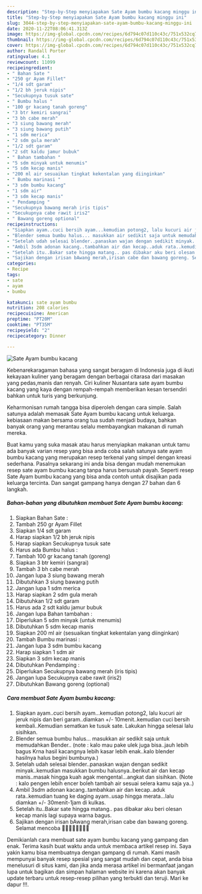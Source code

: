 ```yaml
---
description: "Step-by-Step menyiapakan Sate Ayam bumbu kacang minggu ini"
title: "Step-by-Step menyiapakan Sate Ayam bumbu kacang minggu ini"
slug: 3044-step-by-step-menyiapakan-sate-ayam-bumbu-kacang-minggu-ini
date: 2020-11-22T08:06:41.313Z
image: https://img-global.cpcdn.com/recipes/6d794c07d110c43c/751x532cq70/sate-ayam-bumbu-kacang-foto-resep-utama.jpg
thumbnail: https://img-global.cpcdn.com/recipes/6d794c07d110c43c/751x532cq70/sate-ayam-bumbu-kacang-foto-resep-utama.jpg
cover: https://img-global.cpcdn.com/recipes/6d794c07d110c43c/751x532cq70/sate-ayam-bumbu-kacang-foto-resep-utama.jpg
author: Randall Porter
ratingvalue: 4.1
reviewcount: 11099
recipeingredient:
- " Bahan Sate "
- "250 gr Ayam Fillet"
- "1/4 sdt garam"
- "1/2 bh jeruk nipis"
- "Secukupnya tusuk sate"
- " Bumbu halus "
- "100 gr kacang tanah goreng"
- "3 btr kemiri sangrai"
- "3 bh cabe merah"
- "3 siung bawang merah"
- "3 siung bawang putih"
- "1 sdm merica"
- "2 sdm gula merah"
- "1/2 sdt garam"
- "2 sdt kaldu jamur bubuk"
- " Bahan tambahan "
- "5 sdm minyak untuk menumis"
- "5 sdm kecap manis"
- "200 ml air sesuaikan tingkat kekentalan yang diinginkan"
- " Bumbu marinasi "
- "3 sdm bumbu kacang"
- "1 sdm air"
- "3 sdm kecap manis"
- " Pendamping "
- "Secukupnya bawang merah iris tipis"
- "Secukupnya cabe rawit iris2"
- " Bawang goreng optional"
recipeinstructions:
- "Siapkan ayam..cuci bersih ayam...kemudian potong2, lalu kucuri air jeruk nipis dan beri garam..diamkan +/- 10menit..kemudian cuci bersih kembali..Kemudian sematkan ke tusuk sate. Lakukan hingga selesai lalu sisihkan."
- "Blender semua bumbu halus... masukkan air sedikit saja untuk memudahkan Bender.. (note : kalo mau pake ulek juga bisa..jauh lebih bagus Krna hasil kacangnya lebih kasar lebih enak..kalo blender hasilnya halus begini bumbunya.)"
- "Setelah udah selesai blender..panaskan wajan dengan sedikit minyak..kemudian masukkan bumbu halusnya..berikut air dan kecap manis..masak hingga kuah agak mengental...angkat dan sisihkan. (Note : kalo pengen lebih encer boleh tambah air sesuai selera kamu saja ya..)"
- "Ambil 3sdm adonan kacang..tambahkan air dan kecap..aduk rata..kemudian tuang ke daging ayam..usap hingga merata...lalu diamkan +/- 30menit-1jam di kulkas."
- "Setelah itu..Bakar sate hingga matang.. pas dibakar aku beri olesan kecap manis lagi supaya warna bagus."
- "Sajikan dengan irisan bAwang merah,irisan cabe dan bawang goreng. Selamat mencoba 🙏🙏🤗🤗🥰🥰💪💪"
categories:
- Recipe
tags:
- sate
- ayam
- bumbu

katakunci: sate ayam bumbu 
nutrition: 208 calories
recipecuisine: American
preptime: "PT20M"
cooktime: "PT35M"
recipeyield: "2"
recipecategory: Dinner

---
```



![Sate Ayam bumbu kacang](https://img-global.cpcdn.com/recipes/6d794c07d110c43c/751x532cq70/sate-ayam-bumbu-kacang-foto-resep-utama.jpg)

Kebenarekaragaman bahasa yang sangat beragam di Indonesia juga di ikuti kekayaan kuliner yang beragam dengan berbagai citarasa dari masakan yang pedas,manis dan renyah. Ciri kuliner Nusantara sate ayam bumbu kacang yang kaya dengan rempah-rempah memberikan kesan tersendiri bahkan untuk turis yang berkunjung.




Keharmonisan rumah tangga bisa diperoleh dengan cara simple. Salah satunya adalah memasak Sate Ayam bumbu kacang untuk keluarga. kebiasaan makan bersama orang tua sudah menjadi budaya, bahkan banyak orang yang merantau selalu membayangkan makanan di rumah mereka.

Buat kamu yang suka masak atau harus menyiapkan makanan untuk tamu ada banyak varian resep yang bisa anda coba salah satunya sate ayam bumbu kacang yang merupakan resep terkenal yang simpel dengan kreasi sederhana. Pasalnya sekarang ini anda bisa dengan mudah menemukan resep sate ayam bumbu kacang tanpa harus bersusah payah.
Seperti resep Sate Ayam bumbu kacang yang bisa anda contoh untuk disajikan pada keluarga tercinta. Dan sangat gampang hanya dengan 27 bahan dan 6 langkah.


<!--inarticleads1-->

##### Bahan-bahan yang dibutuhkan membuat Sate Ayam bumbu kacang:

1. Siapkan  Bahan Sate :
1. Tambah 250 gr Ayam Fillet
1. Siapkan 1/4 sdt garam
1. Harap siapkan 1/2 bh jeruk nipis
1. Harap siapkan Secukupnya tusuk sate
1. Harus ada  Bumbu halus :
1. Tambah 100 gr kacang tanah (goreng)
1. Siapkan 3 btr kemiri (sangrai)
1. Tambah 3 bh cabe merah
1. Jangan lupa 3 siung bawang merah
1. Dibutuhkan 3 siung bawang putih
1. Jangan lupa 1 sdm merica
1. Harap siapkan 2 sdm gula merah
1. Dibutuhkan 1/2 sdt garam
1. Harus ada 2 sdt kaldu jamur bubuk
1. Jangan lupa  Bahan tambahan :
1. Diperlukan 5 sdm minyak (untuk menumis)
1. Dibutuhkan 5 sdm kecap manis
1. Siapkan 200 ml air (sesuaikan tingkat kekentalan yang diinginkan)
1. Tambah  Bumbu marinasi :
1. Jangan lupa 3 sdm bumbu kacang
1. Harap siapkan 1 sdm air
1. Siapkan 3 sdm kecap manis
1. Dibutuhkan  Pendamping :
1. Diperlukan Secukupnya bawang merah (iris tipis)
1. Jangan lupa Secukupnya cabe rawit (iris2)
1. Dibutuhkan  Bawang goreng (optional)




<!--inarticleads2-->

##### Cara membuat  Sate Ayam bumbu kacang:

1. Siapkan ayam..cuci bersih ayam...kemudian potong2, lalu kucuri air jeruk nipis dan beri garam..diamkan +/- 10menit..kemudian cuci bersih kembali..Kemudian sematkan ke tusuk sate. Lakukan hingga selesai lalu sisihkan.
1. Blender semua bumbu halus... masukkan air sedikit saja untuk memudahkan Bender.. (note : kalo mau pake ulek juga bisa..jauh lebih bagus Krna hasil kacangnya lebih kasar lebih enak..kalo blender hasilnya halus begini bumbunya.)
1. Setelah udah selesai blender..panaskan wajan dengan sedikit minyak..kemudian masukkan bumbu halusnya..berikut air dan kecap manis..masak hingga kuah agak mengental...angkat dan sisihkan. (Note : kalo pengen lebih encer boleh tambah air sesuai selera kamu saja ya..)
1. Ambil 3sdm adonan kacang..tambahkan air dan kecap..aduk rata..kemudian tuang ke daging ayam..usap hingga merata...lalu diamkan +/- 30menit-1jam di kulkas.
1. Setelah itu..Bakar sate hingga matang.. pas dibakar aku beri olesan kecap manis lagi supaya warna bagus.
1. Sajikan dengan irisan bAwang merah,irisan cabe dan bawang goreng. Selamat mencoba 🙏🙏🤗🤗🥰🥰💪💪




Demikianlah cara membuat sate ayam bumbu kacang yang gampang dan enak. Terima kasih buat waktu anda untuk membaca artikel resep ini. Saya yakin kamu bisa membuatnya dengan gampang di rumah. Kami masih mempunyai banyak resep spesial yang sangat mudah dan cepat, anda bisa menelusuri di situs kami, dan jika anda merasa artikel ini bermanfaat jangan lupa untuk bagikan dan simpan halaman website ini karena akan banyak update terbaru untuk resep-resep pilihan yang terbukti dan teruji. Mari ke dapur !!!. 
